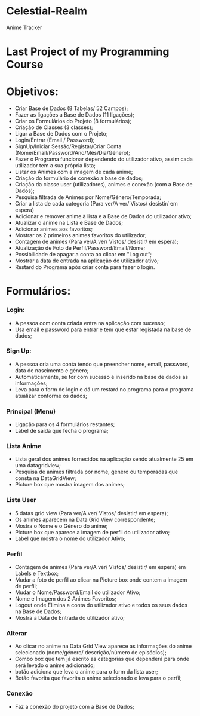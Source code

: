 # Celestial-Realm
Anime Tracker 
# Last Project of my Programming Course

# Objetivos:
- Criar Base de Dados (8 Tabelas/ 52 Campos);
- Fazer as ligações a Base de Dados (11 ligações);
- Criar os Formulários do Projeto (8 formulários);
- Criação de Classes (3 classes);
- Ligar a Base de Dados com o Projeto;
- Login/Entrar (Email / Password);
- SignUp/Iniciar Sessão/Registar/Criar Conta (Nome/Email/Password/Ano/Mês/Dia/Género);
- Fazer o Programa funcionar dependendo do utilizador ativo, assim cada utilizador tem a sua própria lista;
- Listar os Animes com a imagem de cada anime;
- Criação do formulário de conexão a base de dados;
- Criação da classe user (utilizadores), animes e conexão (com  a Base de Dados);
- Pesquisa filtrada de Animes por Nome/Género/Temporada;
- Criar a lista de cada categoria (Para ver/A ver/ Vistos/ desistir/ em espera)
- Adicionar e remover anime à lista e a Base de Dados do utilizador ativo;
- Atualizar o anime na Lista e Base de Dados;
- Adicionar animes aos favoritos;
- Mostrar os 2 primeiros animes favoritos do utilizador;
- Contagem de animes (Para ver/A ver/ Vistos/ desistir/ em espera);
- Atualização de Foto de Perfil/Password/Email/Nome;
- Possibilidade de apagar a conta ao clicar em "Log out”;
- Mostrar a data de entrada na aplicação do utilizador ativo;
- Restard do Programa após criar conta para fazer o login.

# Formulários:

### Login:
- A pessoa com conta criada entra na aplicação com sucesso;
- Usa email e password para entrar e tem que estar registada na base de dados;
### Sign Up:
- A pessoa cria uma conta tendo que preencher nome, email, password, data de nascimento e género;
- Automaticamente, se for com sucesso é inserido na base de dados as informações;
- Leva para o form de login e dá um restard no programa para o programa atualizar conforme os dados;
### Principal (Menu)
- Ligação para os 4 formulários restantes;
- Label de saída que fecha o programa;
### Lista Anime 
- Lista geral dos animes fornecidos na aplicação sendo atualmente 25 em uma datagridview;
- Pesquisa de animes filtrada por nome, genero ou temporadas que consta na DataGridView;
- Picture box que mostra imagem dos animes;
### Lista User
- 5 datas grid view (Para ver/A ver/ Vistos/ desistir/ em espera);
- Os animes aparecem na Data Grid View correspondente;
- Mostra o Nome e o Género do anime;
- Picture box que aparece a imagem de perfil do utilizador ativo;
- Label que mostra o nome do utilizador Ativo;
### Perfil
- Contagem de animes (Para ver/A ver/ Vistos/ desistir/ em espera) em Labels e Textbox;
- Mudar a foto de perfil ao clicar na Picture box onde contem a imagem de perfil;
- Mudar o Nome/Password/Email do utilizador Ativo;
- Nome e Imagem dos 2 Animes Favoritos;
- Logout onde Elimina a conta do utilizador ativo e todos os seus dados na Base de Dados;
- Mostra a Data de Entrada do utilizador ativo;
### Alterar
- Ao clicar no anime na Data Grid View aparece as informações do anime selecionado (nome/género/ descrição/número de episódios);
- Combo box que tem já escrito as categorias que dependerá para onde será levado o anime adicionado; 
- botão adiciona que leva o anime para o form da lista user;
- Botão favorita que favorita o anime selecionado e leva para o perfil;
### Conexão
- Faz a conexão do projeto com a Base de Dados;





